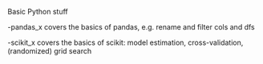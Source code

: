 Basic Python stuff

-pandas_x covers the basics of pandas, e.g. rename and filter cols and dfs

-scikit_x covers the basics of scikit: model estimation, cross-validation, (randomized) grid search
